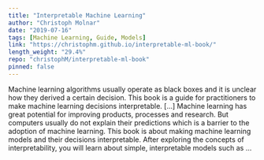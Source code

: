 ```yaml
---
title: "Interpretable Machine Learning"
author: "Christoph Molnar"
date: "2019-07-16"
tags: [Machine Learning, Guide, Models]
link: "https://christophm.github.io/interpretable-ml-book/"
length_weight: "29.4%"
repo: "christophM/interpretable-ml-book"
pinned: false
---
```


Machine learning algorithms usually operate as black boxes and it is unclear how they derived a certain decision. This book is a guide for practitioners to make machine learning decisions interpretable. [...] Machine learning has great potential for improving products, processes and research. But computers usually do not explain their predictions which is a barrier to the adoption of machine learning. This book is about making machine learning models and their decisions interpretable. After exploring the concepts of interpretability, you will learn about simple, interpretable models such as ...
